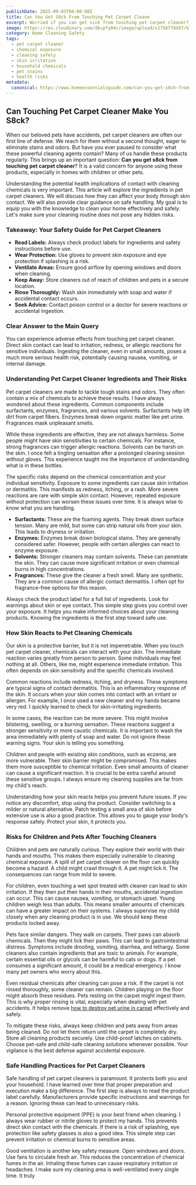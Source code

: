 ```yaml
---
publishDate: 2025-09-03T00:00:00Z
title: Can You Get S8ck From Touching Pet Carpet Cleane
excerpt: Worried if you can get sick from touching pet carpet cleaner? Understand the health risks, safety tips, and what to do for accidental exposure.
image: https://res.cloudinary.com/dbcpfy04c/image/upload/v1756778587/blog_image_1756778586_n3ruil.webp
category: Home Cleaning Safety
tags:
  - pet carpet cleaner
  - chemical exposure
  - cleaning safety
  - skin irritation
  - household chemicals
  - pet stains
  - health risks
metadata:
  canonical: https://www.homeessentialsguide.com/can-you-get-s8ck-from-touching-pet-carpet-cleane
---
```


## Can Touching Pet Carpet Cleaner Make You S8ck?

When our beloved pets have accidents, pet carpet cleaners are often our first line of defense. We reach for them without a second thought, eager to eliminate stains and odors. But have you ever paused to consider what these powerful cleaning agents contain? Many of us handle these products regularly. This brings up an important question: **Can you get s8ck from touching pet carpet cleaner**? It is a valid concern for anyone using these products, especially in homes with children or other pets.

Understanding the potential health implications of contact with cleaning chemicals is very important. This article will explore the ingredients in pet carpet cleaners. We will discuss how they can affect your body through skin contact. We will also provide clear guidance on safe handling. My goal is to equip you with the knowledge to clean your home effectively and safely. Let's make sure your cleaning routine does not pose any hidden risks.

### Takeaway: Your Safety Guide for Pet Carpet Cleaners

*   **Read Labels:** Always check product labels for ingredients and safety instructions before use.
*   **Wear Protection:** Use gloves to prevent skin exposure and eye protection if splashing is a risk.
*   **Ventilate Areas:** Ensure good airflow by opening windows and doors when cleaning.
*   **Keep Away:** Store cleaners out of reach of children and pets in a secure location.
*   **Rinse Thoroughly:** Wash skin immediately with soap and water if accidental contact occurs.
*   **Seek Advice:** Contact poison control or a doctor for severe reactions or accidental ingestion.

### Clear Answer to the Main Query

You can experience adverse effects from touching pet carpet cleaner. Direct skin contact can lead to irritation, redness, or allergic reactions for sensitive individuals. Ingesting the cleaner, even in small amounts, poses a much more serious health risk, potentially causing nausea, vomiting, or internal damage.

### Understanding Pet Carpet Cleaner Ingredients and Their Risks

Pet carpet cleaners are made to tackle tough stains and odors. They often contain a mix of chemicals to achieve these results. I have always wondered about these ingredients. Common components include surfactants, enzymes, fragrances, and various solvents. Surfactants help lift dirt from carpet fibers. Enzymes break down organic matter like pet urine. Fragrances mask unpleasant smells.

While these ingredients are effective, they are not always harmless. Some people might have skin sensitivities to certain chemicals. For instance, strong fragrances can trigger allergic reactions. Solvents can be harsh on the skin. I once felt a tingling sensation after a prolonged cleaning session without gloves. This experience taught me the importance of understanding what is in these bottles.

The specific risks depend on the chemical concentration and your individual sensitivity. Exposure to some ingredients can cause skin irritation or dermatitis. This manifests as redness, itching, or a rash. More severe reactions are rare with simple skin contact. However, repeated exposure without protection can worsen these issues over time. It is always wise to know what you are handling.

*   **Surfactants:** These are the foaming agents. They break down surface tension. Many are mild, but some can strip natural oils from your skin. This leads to dryness or irritation.
*   **Enzymes:** Enzymes break down biological stains. They are generally considered safer. However, people with certain allergies can react to enzyme exposure.
*   **Solvents:** Stronger cleaners may contain solvents. These can penetrate the skin. They can cause more significant irritation or even chemical burns in high concentrations.
*   **Fragrances:** These give the cleaner a fresh smell. Many are synthetic. They are a common cause of allergic contact dermatitis. I often opt for fragrance-free options for this reason.

Always check the product label for a full list of ingredients. Look for warnings about skin or eye contact. This simple step gives you control over your exposure. It helps you make informed choices about your cleaning products. Knowing the ingredients is the first step toward safe use.

### How Skin Reacts to Pet Cleaning Chemicals

Our skin is a protective barrier, but it is not impenetrable. When you touch pet carpet cleaner, chemicals can interact with your skin. The immediate reaction varies greatly from person to person. Some individuals may feel nothing at all. Others, like me, might experience immediate irritation. This often depends on skin sensitivity and the specific chemicals involved.

Common reactions include redness, itching, and dryness. These symptoms are typical signs of contact dermatitis. This is an inflammatory response of the skin. It occurs when your skin comes into contact with an irritant or allergen. For example, I once used a new cleaner and my hands became very red. I quickly learned to check for skin-irritating ingredients.

In some cases, the reaction can be more severe. This might involve blistering, swelling, or a burning sensation. These reactions suggest a stronger sensitivity or more caustic chemicals. It is important to wash the area immediately with plenty of soap and water. Do not ignore these warning signs. Your skin is telling you something.

Children and people with existing skin conditions, such as eczema, are more vulnerable. Their skin barrier might be compromised. This makes them more susceptible to chemical irritation. Even small amounts of cleaner can cause a significant reaction. It is crucial to be extra careful around these sensitive groups. I always ensure my cleaning supplies are far from my child's reach.

Understanding how your skin reacts helps you prevent future issues. If you notice any discomfort, stop using the product. Consider switching to a milder or natural alternative. Patch testing a small area of skin before extensive use is also a good practice. This allows you to gauge your body's response safely. Protect your skin, it protects you.

### Risks for Children and Pets After Touching Cleaners

Children and pets are naturally curious. They explore their world with their hands and mouths. This makes them especially vulnerable to cleaning chemical exposure. A spill of pet carpet cleaner on the floor can quickly become a hazard. A child might crawl through it. A pet might lick it. The consequences can range from mild to severe.

For children, even touching a wet spot treated with cleaner can lead to skin irritation. If they then put their hands in their mouths, accidental ingestion can occur. This can cause nausea, vomiting, or stomach upset. Young children weigh less than adults. This means smaller amounts of chemicals can have a greater impact on their systems. I always supervise my child closely when any cleaning product is in use. We should keep these products locked away.

Pets face similar dangers. They walk on carpets. Their paws can absorb chemicals. Then they might lick their paws. This can lead to gastrointestinal distress. Symptoms include drooling, vomiting, diarrhea, and lethargy. Some cleaners also contain ingredients that are toxic to animals. For example, certain essential oils or glycols can be harmful to cats or dogs. If a pet consumes a significant amount, it could be a medical emergency. I know many pet owners who worry about this.

Even residual chemicals after cleaning can pose a risk. If the carpet is not rinsed thoroughly, some cleaner can remain. Children playing on the floor might absorb these residues. Pets resting on the carpet might ingest them. This is why proper rinsing is vital, especially when dealing with pet accidents. It helps remove [how to destroy pet urine in carpet](https://homeessentialsguide.com/how-to-destroy-pet-urine-in-carpet) effectively and safely.

To mitigate these risks, always keep children and pets away from areas being cleaned. Do not let them return until the carpet is completely dry. Store all cleaning products securely. Use child-proof latches on cabinets. Choose pet-safe and child-safe cleaning solutions whenever possible. Your vigilance is the best defense against accidental exposure.

### Safe Handling Practices for Pet Carpet Cleaners

Safe handling of pet carpet cleaners is paramount. It protects both you and your household. I have learned over time that proper preparation and execution make a big difference. The first step is always to read the product label carefully. Manufacturers provide specific instructions and warnings for a reason. Ignoring these can lead to unnecessary risks.

Personal protective equipment (PPE) is your best friend when cleaning. I always wear rubber or nitrile gloves to protect my hands. This prevents direct skin contact with the chemicals. If there is a risk of splashing, eye protection like safety glasses is also a good idea. This simple step can prevent irritation or chemical burns to sensitive areas.

Good ventilation is another key safety measure. Open windows and doors. Use fans to circulate fresh air. This reduces the concentration of chemical fumes in the air. Inhaling these fumes can cause respiratory irritation or headaches. I make sure my cleaning area is well-ventilated every single time. It truly